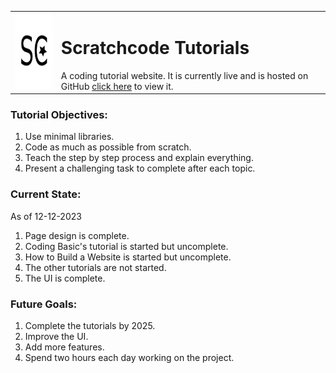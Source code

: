 <table>
  <tr>
    <td>
      <img src="/images/new_logo.png" alt="logo" width="100" height="120" style="max-width: 100%; max-height: 100%;">
    </td>
    <td>
      <h1>Scratchcode Tutorials</h1>
      A coding tutorial website. It is currently live and is hosted on GitHub 
      <a href="https://chriskish19.github.io/scratchcode_tutorials/">click here</a> to view it.
    </td>
  </tr>
</table>


### Tutorial Objectives:
1. Use minimal libraries.
2. Code as much as possible from scratch.
3. Teach the step by step process and explain everything.
4. Present a challenging task to complete after each topic.

### Current State:
As of 12-12-2023
1. Page design is complete.
2. Coding Basic's tutorial is started but uncomplete.
3. How to Build a Website is started but uncomplete.
4. The other tutorials are not started.
5. The UI is complete.

### Future Goals:
1. Complete the tutorials by 2025.
2. Improve the UI.
3. Add more features.
4. Spend two hours each day working on the project.


